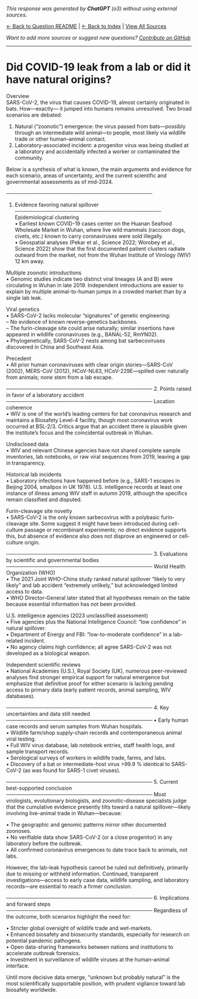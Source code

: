 <!-- 
Generated by: chatgpt
Model: o3
Prompt type: default
Generated at: 2025-06-12T15:40:43.424639
-->

*This response was generated by **ChatGPT** (o3) without using external sources.*

[← Back to Question README](README.md) | [← Back to Index](../README.md) | [View All Sources](../allsources.md)

*Want to add more sources or suggest new questions? [Contribute on GitHub](https://github.com/justinwest/SuggestedSources)*

---

# Did COVID-19 leak from a lab or did it have natural origins?

Overview  
SARS-CoV-2, the virus that causes COVID-19, almost certainly originated in bats.  How—exactly— it jumped into humans remains unresolved.  Two broad scenarios are debated:

1. Natural (“zoonotic”) emergence: the virus passed from bats—possibly through an intermediate wild animal—to people, most likely via wildlife trade or other human–animal contact.  
2. Laboratory-associated incident: a progenitor virus was being studied at a laboratory and accidentally infected a worker or contaminated the community.

Below is a synthesis of what is known, the main arguments and evidence for each scenario, areas of uncertainty, and the current scientific and governmental assessments as of mid-2024.

────────────────────────────────────────
1. Evidence favoring natural spillover
────────────────────────────────────────
Epidemiological clustering  
• Earliest known COVID-19 cases center on the Huanan Seafood Wholesale Market in Wuhan, where live wild mammals (raccoon dogs, civets, etc.) known to carry coronaviruses were sold illegally.  
• Geospatial analyses (Pekar et al., Science 2022; Worobey et al., Science 2022) show that the first documented patient clusters radiate outward from the market, not from the Wuhan Institute of Virology (WIV) 12 km away.

Multiple zoonotic introductions  
• Genomic studies indicate two distinct viral lineages (A and B) were circulating in Wuhan in late 2019.  Independent introductions are easier to explain by multiple animal-to-human jumps in a crowded market than by a single lab leak.

Viral genetics  
• SARS-CoV-2 lacks molecular “signatures” of genetic engineering:  
    – No evidence of known reverse-genetics backbones.  
    – The furin-cleavage site could arise naturally; similar insertions have appeared in wildlife coronaviruses (e.g., BANAL-52, RmYN02).  
• Phylogenetically, SARS-CoV-2 nests among bat sarbecoviruses discovered in China and Southeast Asia.

Precedent  
• All prior human coronaviruses with clear origin stories—SARS-CoV (2002), MERS-CoV (2012), HCoV-NL63, HCoV-229E—spilled over naturally from animals; none stem from a lab escape.

────────────────────────────────────────
2. Points raised in favor of a laboratory accident
────────────────────────────────────────
Location coherence  
• WIV is one of the world’s leading centers for bat coronavirus research and maintains a Biosafety Level-4 facility, though most coronavirus work occurred at BSL-2/3.  Critics argue that an accident there is plausible given the institute’s focus and the coincidental outbreak in Wuhan.

Undisclosed data  
• WIV and relevant Chinese agencies have not shared complete sample inventories, lab notebooks, or raw viral sequences from 2019, leaving a gap in transparency.

Historical lab incidents  
• Laboratory infections have happened before (e.g., SARS-1 escapes in Beijing 2004, smallpox in UK 1978).  U.S. intelligence records at least one instance of illness among WIV staff in autumn 2019, although the specifics remain classified and disputed.

Furin-cleavage site novelty  
• SARS-CoV-2 is the only known sarbecovirus with a polybasic furin-cleavage site.  Some suggest it might have been introduced during cell-culture passage or recombinant experiments; no direct evidence supports this, but absence of evidence also does not disprove an engineered or cell-culture origin.

────────────────────────────────────────
3. Evaluations by scientific and governmental bodies
────────────────────────────────────────
World Health Organization (WHO)  
• The 2021 Joint WHO–China study ranked natural spillover “likely to very likely” and lab accident “extremely unlikely,” but acknowledged limited access to data.  
• WHO Director-General later stated that all hypotheses remain on the table because essential information has not been provided.

U.S. intelligence agencies (2023 unclassified assessment)  
• Five agencies plus the National Intelligence Council: “low confidence” in natural spillover.  
• Department of Energy and FBI: “low-to-moderate confidence” in a lab-related incident.  
• No agency claims high confidence; all agree SARS-CoV-2 was not developed as a biological weapon.

Independent scientific reviews  
• National Academies (U.S.), Royal Society (UK), numerous peer-reviewed analyses find stronger empirical support for natural emergence but emphasize that definitive proof for either scenario is lacking pending access to primary data (early patient records, animal sampling, WIV databases).

────────────────────────────────────────
4. Key uncertainties and data still needed
────────────────────────────────────────
• Early human case records and serum samples from Wuhan hospitals.  
• Wildlife farm/shop supply-chain records and contemporaneous animal viral testing.  
• Full WIV virus database, lab notebook entries, staff health logs, and sample transport records.  
• Serological surveys of workers in wildlife trade, farms, and labs.  
• Discovery of a bat or intermediate-host virus >99.9 % identical to SARS-CoV-2 (as was found for SARS-1 civet viruses).

────────────────────────────────────────
5. Current best-supported conclusion
────────────────────────────────────────
Most virologists, evolutionary biologists, and zoonotic-disease specialists judge that the cumulative evidence presently tilts toward a natural spillover—likely involving live-animal trade in Wuhan—because:

• The geographic and genomic patterns mirror other documented zoonoses.  
• No verifiable data show SARS-CoV-2 (or a close progenitor) in any laboratory before the outbreak.  
• All confirmed coronavirus emergences to date trace back to animals, not labs.

However, the lab-leak hypothesis cannot be ruled out definitively, primarily due to missing or withheld information.  Continued, transparent investigations—access to early case data, wildlife sampling, and laboratory records—are essential to reach a firmer conclusion.

────────────────────────────────────────
6. Implications and forward steps
────────────────────────────────────────
Regardless of the outcome, both scenarios highlight the need for:

• Stricter global oversight of wildlife trade and wet-markets.  
• Enhanced biosafety and biosecurity standards, especially for research on potential pandemic pathogens.  
• Open data-sharing frameworks between nations and institutions to accelerate outbreak forensics.  
• Investment in surveillance of wildlife viruses at the human–animal interface.

Until more decisive data emerge, “unknown but probably natural” is the most scientifically supportable position, with prudent vigilance toward lab biosafety worldwide.
